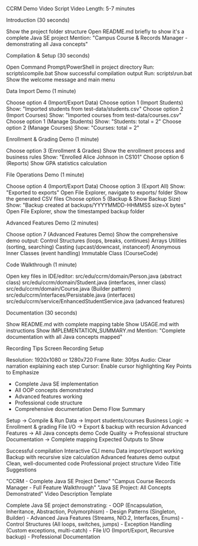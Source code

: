 CCRM Demo Video Script Video Length: 5-7 minutes

Introduction (30 seconds)

Show the project folder structure Open README.md briefly to show it's a complete Java SE project Mention: "Campus Course & Records Manager - demonstrating all Java concepts"

Compilation & Setup (30 seconds)

Open Command Prompt/PowerShell in project directory Run: scripts\compile.bat Show successful compilation output Run: scripts\run.bat Show the welcome message and main menu

Data Import Demo (1 minute)

Choose option 4 (Import/Export Data) Choose option 1 (Import Students) Show: "Imported students from test-data/students.csv" Choose option 2 (Import Courses) Show: "Imported courses from test-data/courses.csv" Choose option 1 (Manage Students) Show: "Students: total = 2" Choose option 2 (Manage Courses) Show: "Courses: total = 2"

Enrollment & Grading Demo (1 minute)

Choose option 3 (Enrollment & Grades) Show the enrollment process and business rules Show: "Enrolled Alice Johnson in CS101" Choose option 6 (Reports) Show GPA statistics calculation

File Operations Demo (1 minute)

Choose option 4 (Import/Export Data) Choose option 3 (Export All) Show: "Exported to exports" Open File Explorer, navigate to exports/ folder Show the generated CSV files Choose option 5 (Backup & Show Backup Size) Show: "Backup created at backups/YYYYMMDD-HHMMSS size=X bytes" Open File Explorer, show the timestamped backup folder

Advanced Features Demo (2 minutes)

Choose option 7 (Advanced Features Demo) Show the comprehensive demo output: Control Structures (loops, breaks, continues) Arrays Utilities (sorting, searching) Casting (upcast/downcast, instanceof) Anonymous Inner Classes (event handling) Immutable Class (CourseCode)

Code Walkthrough (1 minute)

Open key files in IDE/editor: src/edu/ccrm/domain/Person.java (abstract class) src/edu/ccrm/domain/Student.java (interfaces, inner class) src/edu/ccrm/domain/Course.java (Builder pattern) src/edu/ccrm/interfaces/Persistable.java (interfaces) src/edu/ccrm/service/EnhancedStudentService.java (advanced features)

Documentation (30 seconds)

Show README.md with complete mapping table Show USAGE.md with instructions Show IMPLEMENTATION_SUMMARY.md Mention: "Complete documentation with all Java concepts mapped"

Recording Tips Screen Recording Setup

Resolution: 1920x1080 or 1280x720
Frame Rate: 30fps
Audio: Clear narration explaining each step
Cursor: Enable cursor highlighting
Key Points to Emphasize

- Complete Java SE implementation
- All OOP concepts demonstrated
- Advanced features working
- Professional code structure
- Comprehensive documentation
Demo Flow Summary

Setup → Compile & Run
Data → Import students/courses
Business Logic → Enrollment & grading
File I/O → Export & backup with recursion
Advanced Features → All Java concepts demo
Code Quality → Professional structure
Documentation → Complete mapping
Expected Outputs to Show

Successful compilation
Interactive CLI menu
Data import/export working
Backup with recursive size calculation
Advanced features demo output
Clean, well-documented code
Professional project structure
Video Title Suggestions

"CCRM - Complete Java SE Project Demo"
"Campus Course Records Manager - Full Feature Walkthrough"
"Java SE Project: All Concepts Demonstrated"
Video Description Template

Complete Java SE project demonstrating: - OOP (Encapsulation, Inheritance, Abstraction, Polymorphism) - Design Patterns (Singleton, Builder) - Advanced Java Features (Streams, NIO.2, Interfaces, Enums) - Control Structures (All loops, switches, jumps) - Exception Handling (Custom exceptions, multi-catch) - File I/O (Import/Export, Recursive backup) - Professional Documentation


